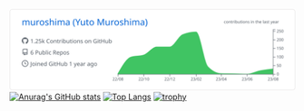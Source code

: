 [![](https://raw.githubusercontent.com/muroshima/muroshima/main/profile-summary-card-output/github/0-profile-details.svg)](https://github.com/vn7n24fzkq/github-profile-summary-cards)
[![Anurag's GitHub stats](https://github-readme-stats.vercel.app/api?username=muroshima)](https://github.com/anuraghazra/github-readme-stats)
[![Top Langs](https://github-readme-stats.vercel.app/api/top-langs/?username=muroshima)](https://github.com/anuraghazra/github-readme-stats)
[![trophy](https://github-profile-trophy.vercel.app/?username=muroshima)](https://github.com/ryo-ma/github-profile-trophy)

